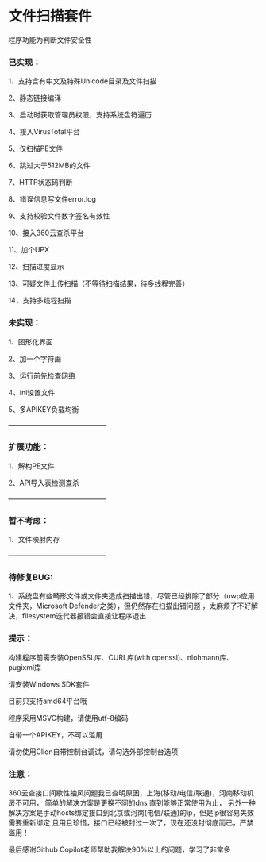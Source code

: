 # 文件扫描套件

程序功能为判断文件安全性

### 已实现：

1、支持含有中文及特殊Unicode目录及文件扫描

2、静态链接编译

3、启动时获取管理员权限，支持系统盘符遍历

4、接入VirusTotal平台

5、仅扫描PE文件

6、跳过大于512MB的文件

7、HTTP状态码判断

8、错误信息写文件error.log

9、支持校验文件数字签名有效性

10、接入360云查杀平台

11、加个UPX

12、扫描进度显示

13、可疑文件上传扫描（不等待扫描结果，待多线程完善）

14、支持多线程扫描

### 未实现：

1、图形化界面

2、加一个字符画

3、运行前先检查网络

4、ini设置文件

5、多APIKEY负载均衡

——————————————

### 扩展功能：

1、解构PE文件

2、API导入表检测查杀

——————————————

### 暂不考虑：

1、文件映射内存

——————————————

### 待修复BUG:

1、系统盘有些畸形文件或文件夹造成扫描出错，尽管已经排除了部分（uwp应用文件夹，Microsoft Defender之类），但仍然存在扫描出错问题
，太麻烦了不好解决，filesystem迭代器报错会直接让程序退出

### 提示：

构建程序前需安装OpenSSL库、CURL库(with openssl)、nlohmann库、pugixml库

请安装Windows SDK套件

目前只支持amd64平台哦

程序采用MSVC构建，请使用utf-8编码

自带一个APIKEY，不可以滥用

请勿使用Clion自带控制台调试，请勾选外部控制台选项

### 注意：

360云查接口间歇性抽风问题我已查明原因，上海(移动/电信/联通)，河南移动机房不可用，
简单的解决方案是更换不同的dns 直到能够正常使用为止，
另外一种解决方案是手动hosts绑定接口到北京或河南(电信/联通)的ip，但是ip很容易失效需要重新绑定
且用且珍惜，接口已经被封过一次了，现在还没封彻底而已，严禁滥用！

最后感谢Github Copilot老师帮助我解决90%以上的问题，学习了非常多


